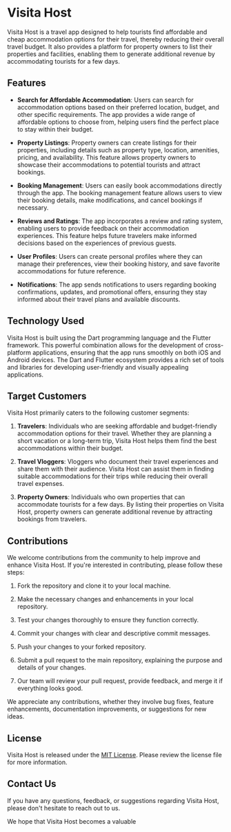 # Visita Host

Visita Host is a travel app designed to help tourists find affordable and cheap accommodation options for their travel, thereby reducing their overall travel budget. It also provides a platform for property owners to list their properties and facilities, enabling them to generate additional revenue by accommodating tourists for a few days.

## Features

- **Search for Affordable Accommodation**: Users can search for accommodation options based on their preferred location, budget, and other specific requirements. The app provides a wide range of affordable options to choose from, helping users find the perfect place to stay within their budget.

- **Property Listings**: Property owners can create listings for their properties, including details such as property type, location, amenities, pricing, and availability. This feature allows property owners to showcase their accommodations to potential tourists and attract bookings.

- **Booking Management**: Users can easily book accommodations directly through the app. The booking management feature allows users to view their booking details, make modifications, and cancel bookings if necessary.

- **Reviews and Ratings**: The app incorporates a review and rating system, enabling users to provide feedback on their accommodation experiences. This feature helps future travelers make informed decisions based on the experiences of previous guests.

- **User Profiles**: Users can create personal profiles where they can manage their preferences, view their booking history, and save favorite accommodations for future reference.

- **Notifications**: The app sends notifications to users regarding booking confirmations, updates, and promotional offers, ensuring they stay informed about their travel plans and available discounts.

## Technology Used

Visita Host is built using the Dart programming language and the Flutter framework. This powerful combination allows for the development of cross-platform applications, ensuring that the app runs smoothly on both iOS and Android devices. The Dart and Flutter ecosystem provides a rich set of tools and libraries for developing user-friendly and visually appealing applications.

## Target Customers

Visita Host primarily caters to the following customer segments:

1. **Travelers**: Individuals who are seeking affordable and budget-friendly accommodation options for their travel. Whether they are planning a short vacation or a long-term trip, Visita Host helps them find the best accommodations within their budget.

2. **Travel Vloggers**: Vloggers who document their travel experiences and share them with their audience. Visita Host can assist them in finding suitable accommodations for their trips while reducing their overall travel expenses.

3. **Property Owners**: Individuals who own properties that can accommodate tourists for a few days. By listing their properties on Visita Host, property owners can generate additional revenue by attracting bookings from travelers.

## Contributions

We welcome contributions from the community to help improve and enhance Visita Host. If you're interested in contributing, please follow these steps:

1. Fork the repository and clone it to your local machine.

2. Make the necessary changes and enhancements in your local repository.

3. Test your changes thoroughly to ensure they function correctly.

4. Commit your changes with clear and descriptive commit messages.

5. Push your changes to your forked repository.

6. Submit a pull request to the main repository, explaining the purpose and details of your changes.

7. Our team will review your pull request, provide feedback, and merge it if everything looks good.

We appreciate any contributions, whether they involve bug fixes, feature enhancements, documentation improvements, or suggestions for new ideas.

## License

Visita Host is released under the [MIT License](https://github.com/your_username/visita-host/blob/main/LICENSE). Please review the license file for more information.

## Contact Us

If you have any questions, feedback, or suggestions regarding Visita Host, please don't hesitate to reach out to us.

We hope that Visita Host becomes a valuable
